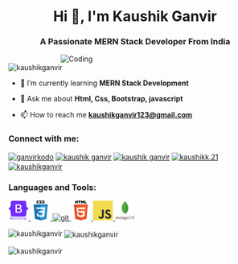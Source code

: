 <h1 align="center">Hi 👋, I'm Kaushik Ganvir</h1>
<h3 align="center">A Passionate MERN Stack Developer From India</h3>

<img align="right" alt="Coding" width="400" src="https://cdn.dribbble.com/users/1162077/screenshots/3848914/programmer.gif">


<p align="left"> <img src="https://komarev.com/ghpvc/?username=kaushikganvir&label=Profile%20views&color=0e75b6&style=flat" alt="kaushikganvir" /> </p>



- 🌱 I’m currently learning **MERN Stack Development**

- 💬 Ask me about **Html, Css, Bootstrap, javascript**

- 📫 How to reach me **kaushikganvir123@gmail.com**

<h3 align="left">Connect with me:</h3>
<p align="left">
<a href="https://twitter.com/ganvirkodo" target="blank"><img align="center" src="https://raw.githubusercontent.com/rahuldkjain/github-profile-readme-generator/master/src/images/icons/Social/twitter.svg" alt="ganvirkodo" height="30" width="40" /></a>
<a href="https://linkedin.com/in/kaushik ganvir" target="blank"><img align="center" src="https://raw.githubusercontent.com/rahuldkjain/github-profile-readme-generator/master/src/images/icons/Social/linked-in-alt.svg" alt="kaushik ganvir" height="30" width="40" /></a>
<a href="https://fb.com/kaushik ganvir" target="blank"><img align="center" src="https://raw.githubusercontent.com/rahuldkjain/github-profile-readme-generator/master/src/images/icons/Social/facebook.svg" alt="kaushik ganvir" height="30" width="40" /></a>
<a href="https://instagram.com/kaushikk.21" target="blank"><img align="center" src="https://raw.githubusercontent.com/rahuldkjain/github-profile-readme-generator/master/src/images/icons/Social/instagram.svg" alt="kaushikk.21" height="30" width="40" /></a>
<a href="https://www.codechef.com/users/kaushikganvir" target="blank"><img align="center" src="https://cdn.jsdelivr.net/npm/simple-icons@3.1.0/icons/codechef.svg" alt="kaushikganvir" height="30" width="40" /></a>
</p>

<h3 align="left">Languages and Tools:</h3>
<p align="left"> <a href="https://getbootstrap.com" target="_blank" rel="noreferrer"> <img src="https://raw.githubusercontent.com/devicons/devicon/master/icons/bootstrap/bootstrap-plain-wordmark.svg" alt="bootstrap" width="40" height="40"/> </a> <a href="https://www.w3schools.com/css/" target="_blank" rel="noreferrer"> <img src="https://raw.githubusercontent.com/devicons/devicon/master/icons/css3/css3-original-wordmark.svg" alt="css3" width="40" height="40"/> </a> <a href="https://git-scm.com/" target="_blank" rel="noreferrer"> <img src="https://www.vectorlogo.zone/logos/git-scm/git-scm-icon.svg" alt="git" width="40" height="40"/> </a> <a href="https://www.w3.org/html/" target="_blank" rel="noreferrer"> <img src="https://raw.githubusercontent.com/devicons/devicon/master/icons/html5/html5-original-wordmark.svg" alt="html5" width="40" height="40"/> </a> <a href="https://developer.mozilla.org/en-US/docs/Web/JavaScript" target="_blank" rel="noreferrer"> <img src="https://raw.githubusercontent.com/devicons/devicon/master/icons/javascript/javascript-original.svg" alt="javascript" width="40" height="40"/> </a> <a href="https://www.mongodb.com/" target="_blank" rel="noreferrer"> <img src="https://raw.githubusercontent.com/devicons/devicon/master/icons/mongodb/mongodb-original-wordmark.svg" alt="mongodb" width="40" height="40"/> </a> </p>

<p><img align="left" src="https://github-readme-stats.vercel.app/api/top-langs?username=kaushikganvir&show_icons=true&locale=en&layout=compact" alt="kaushikganvir" /></p>

<p>&nbsp;<img align="center" src="https://github-readme-stats.vercel.app/api?username=kaushikganvir&show_icons=true&locale=en" alt="kaushikganvir" /></p>

<p><img align="center" src="https://github-readme-streak-stats.herokuapp.com/?user=kaushikganvir&" alt="kaushikganvir" /></p>
